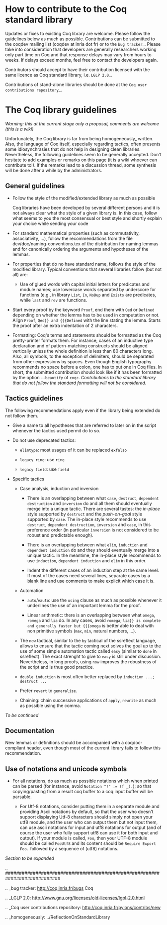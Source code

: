 How to contribute to the Coq standard library
=============================================

Updates or fixes to existing Coq library are welcome. Please follow the guidelines below as much as possible. Contributions can be submitted to the coqdev mailing list (coqdev at inria dot fr) or to the `bug tracker`_. Please take into consideration that developers are generally researchers working only part time on Coq and that response delays may vary from hours to weeks. If delays exceed months, feel free to contact the developers again.

Contributors should accept to have their contribution licensed with the same licence as Coq standard library, i.e. `LGLP 2.0`_.

Contributions of stand-alone libraries should be done at the `Coq user contributions repository`_.

The Coq library guidelines
==========================

*Warning: this at the current stage only a proposal, comments are welcome (this is a wiki)*

Unfortunately, the Coq library is far from being homogeneously_ written. Also, the language of Coq itself, especially regarding tactics, often presents some idiosynchrasies that do not help in designing clean libraries. Nevertheless, the following guidelines seem to be generally accepted. Don't hesitate to add examples or remarks on this page (it is a wiki whoever can contribute to!). If the remarks lead to a discussion thread, some synthesis will be done after a while by the administrators.

General guidelines
------------------

* Follow the style of the modified/extended library as much as possible

    Coq libraries have been developed by several different persons and it is not always clear what the style of a given library is. In this case, follow what seems to you the most consensual or best style and shortly explain your choice while sending your code

* For standard mathematical properties (such as commutativity, associativity, ...), follow the recommendations from the file dev/doc/naming-conventions.tex of the distribution for naming lemmas and for canonically ordering the arguments and hypotheses of the lemmas.

* For properties that do no have standard name, follows the style of the modified library. Typical conventions that several libraries follow (but not all) are:

  * Use of glued words with capital initial letters for predicates and module names; use lowercase words separated by underscore for functions (e.g., in library ``List``, ``In``, ``NoDup`` and ``Exists`` are predicates, while ``last`` and ``rev`` are functions.

* Start every proof by the keyword ``Proof``, end them with ``Qed`` or ``Defined`` depending on whether the lemma has to be used in computation or not. Align ``Proof``, ``Qed}} and {{{Defined`` with the line stating the lemma. Starts the proof after an extra indentation of 2 characters.

* Formatting: Coq's terms and statements should be formatted as the Coq pretty-printer formats them. For instance, cases of an inductive type declaration and of pattern-matching constructs should be aligned vertically unless the whole definition is less than 80 characters long. Also, all symbols, to the exception of delimiters, should be separated from other expressions by spaces. Even though English typography recommends no space before a colon, one has to put one in Coq files. In short, the submitted contribution should look like if it has been formatted by the option ``--beautify`` of ``coqc``. *Contributions to the standard library that do not follow the standard formatting will not be considered*.

Tactics guidelines
------------------

The following recommendations apply even if the library being extended do not follow them.

* Give a name to all hypotheses that are referred to later on in the script whenever the tactics used permit do to so.

* Do not use deprecated tactics:

  * ``elimtype``: most usages of it can be replaced ``exfalso``

  * ``legacy ring``: use ``ring``

  * ``legacy field``: use ``field``

* Specific tactics

  * Case analysis, induction and inversion

    * There is an overlapping between what ``case``, ``destruct``, ``dependent destruction`` and ``inversion`` do and all them should eventually merge into a unique tactic. There are several tastes: the *in-place* style supported by ``destruct`` and the *push-on-goal* style supported by ``case``. The in-place style recommends to use ``destruct``, ``dependent destruction``, ``inversion`` and ``case``, in this preference order (in particular ``inversion`` is not considered to be robust and predictable enough).

    * There is an overlapping between what ``elim``, ``induction`` and ``dependent induction`` do and they should eventually merge into a unique tactic. In the meantime, the in-place style recommends to use ``induction``, ``dependent induction`` and ``elim`` in this order.

    * Indent the different cases of an induction step at the same level. If most of the cases need several lines, separate cases by a blank line and use comments to make explicit which case it is.

  * Automation

    * ``auto``/``eauto``: use the ``using`` clause as much as possible whenever it underlines the use of an important lemma for the proof.

    * Linear arithmetic: there is an overlapping between what ``omega``, ``romega`` and ``lia`` do. In any cases, avoid ``romega``; ``lia}} is complete and generally faster but {{{omega`` is better able to deal with non primitive symbols (``max``, ``min``, natural numbers, ...).

  * The ``now`` tactical, similar to the ``by`` tactical of the ssreflect language, allows to ensure that the tactic coming next solves the goal up to the use of some simple automation tactic called ``easy`` (similar to ``done`` in ssreflect). The exact strenght to give to ``easy`` is still under discussion. Nevertheless, in long proofs, using ``now`` improves the robustness of the script and is thus good practice.

  * ``double induction`` is most often better replaced by ``induction ...; destruct ...``

  * Prefer ``revert`` to ``generalize``.

  * Chaining: chain successive applications of ``apply``, ``rewrite`` as much as possible using the comma.

*To be continued*

Documentation
-------------

New lemmas or definitions should be accompanied with a coqdoc-compliant header, even though most of the current library fails to follow this recommendation.

Use of notations and unicode symbols
------------------------------------

* For all notations, do as much as possible notations which when printed can be parsed (for instance, avoid ``Notation "!" := (f _).``); so that copying/pasting from a result coq buffer to a coq input buffer will be parsable.

  * For Utf-8 notations, consider putting them in a separate module and providing Ascii notations by default, so that the user who doesn't support displaying Utf-8 characters should simply not open your utf8 module, and the user who can output them but not input them, can use ascii notations for input and utf8 notations for output (and of course the user who fully support utf8 can use it for both input and output). If your module is called, ``Foo``, then your UTF-8 module should be called ``FooUtf8`` and its content should be ``Require Export Foo.`` followed by a sequence of (utf8) notations.

*Section to be expanded*

.. ############################################################################

.. _bug tracker: http://coq.inria.fr/bugs Coq

.. _LGLP 2.0: http://www.gnu.org/licenses/old-licenses/lgpl-2.0.html

.. _Coq user contributions repository: http://coq.inria.fr/pylons/contribs/new

.. _homogeneously: ../ReflectionOnStandardLibrary

